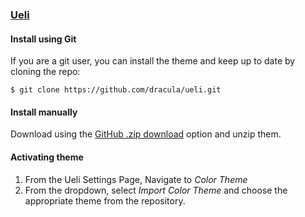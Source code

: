 ### [Ueli](https://ueli.app/#/)

#### Install using Git

If you are a git user, you can install the theme and keep up to date by cloning the repo:

    $ git clone https://github.com/dracula/ueli.git

#### Install manually

Download using the [GitHub .zip download](https://github.com/dracula/ueli/archive/master.zip) option and unzip them.

#### Activating theme

1. From the Ueli Settings Page, Navigate to *Color Theme*
2. From the dropdown, select *Import Color Theme* and choose the appropriate theme from the repository.